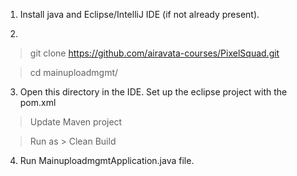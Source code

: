 1. Install java and Eclipse/IntelliJ IDE (if not already present).

2. 

> git clone https://github.com/airavata-courses/PixelSquad.git

> cd mainuploadmgmt/

3. Open this directory in the IDE. Set up the eclipse project with the pom.xml

> Update Maven project

> Run as > Clean Build

4. Run MainuploadmgmtApplication.java file.
